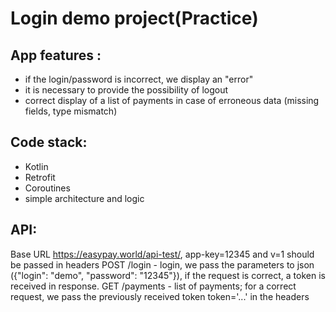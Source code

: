 # Login demo project(Practice)

## App features :
- if the login/password is incorrect, we display an "error"
- it is necessary to provide the possibility of logout
- correct display of a list of payments in case of erroneous data (missing fields, type mismatch)

## Code stack:
- Kotlin
- Retrofit
- Coroutines
- simple architecture and logic

## API:
Base URL https://easypay.world/api-test/, app-key=12345 and v=1 should be passed in headers
POST /login - login, we pass the parameters to json ({"login": "demo", "password": "12345"}), if the request is correct, a token is received in response.
GET /payments - list of payments; for a correct request, we pass the previously received token token='...' in the headers
